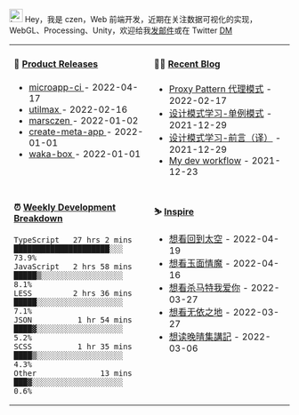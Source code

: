 
<img src="https://github.com/marsczen/marsczen/blob/master/octocat.gif" alt="hey" width="24"> Hey，我是 czen，Web 前端开发，近期在关注数据可视化的实现，WebGL、Processing、Unity，欢迎给我[发邮件](mailto:pealstyle@gmail.com)或在 Twitter [DM](https://twitter.com/ac_czen)

<table width="800px">
<tr>
<td valign="top" width="50%">

#### 🌾 <a href="https://github.com/marsczen/marsczen/blob/master/releases.md" target="_blank">Product Releases</a>

<!-- recent_releases starts -->
* <a href='https://github.com/marsczen/microapp-ci/releases/tag/v0.0.5' target='_blank'>microapp-ci </a> - 2022-04-17
* <a href='https://github.com/marsczen/utilmax/releases/tag/v1.1.0' target='_blank'>utilmax </a> - 2022-02-16
* <a href='https://github.com/marsczen/marsczen/releases/tag/v0.0.1' target='_blank'>marsczen </a> - 2022-01-02
* <a href='https://github.com/marsczen/create-meta-app/releases/tag/v0.0.4' target='_blank'>create-meta-app </a> - 2022-01-01
* <a href='https://github.com/marsczen/waka-box/releases/tag/v3.0.1' target='_blank'>waka-box </a> - 2022-01-01
<!-- recent_releases ends -->

</td>
<td valign="top" width="50%">

#### 🧗‍♂️ <a href="https://github.com/marsczen/blog/issues" target="_blank">Recent Blog</a>

<!-- blog starts -->
* <a href='https://www.github.com/marsczen/blog/issues/4' target='_blank'>Proxy Pattern 代理模式</a> - 2022-02-17
* <a href='https://www.github.com/marsczen/blog/issues/3' target='_blank'>设计模式学习-单例模式</a> - 2021-12-29
* <a href='https://www.github.com/marsczen/blog/issues/2' target='_blank'>设计模式学习-前言（译）</a> - 2021-12-29
* <a href='https://www.github.com/marsczen/blog/issues/1' target='_blank'>My dev workflow</a> - 2021-12-23
<!-- blog ends -->

</td>
</tr>
<tr>
<td valign="top" width="50%">

#### ⏰  <a href="https://gist.github.com/marsczen/0c39a3e7b4a372c6cff4a8714271308c" target="_blank">Weekly Development Breakdown</a>

<!-- code_time starts -->

```text
TypeScript   27 hrs 2 mins  █████████████████████░░░  73.9%
JavaScript   2 hrs 58 mins  █████▒░░░░░░░░░░░░░░░░░░   8.1%
LESS         2 hrs 36 mins  █████░░░░░░░░░░░░░░░░░░░   7.1%
JSON          1 hr 54 mins  ████▓░░░░░░░░░░░░░░░░░░░   5.2%
SCSS          1 hr 35 mins  ████▒░░░░░░░░░░░░░░░░░░░   4.3%
Other              13 mins  ███▓░░░░░░░░░░░░░░░░░░░░   0.6%
```

<!-- code_time ends -->

</td>
<td valign="top" width="50%">

#### ⛷️ <a href="https://www.douban.com/people/yushangyuzui/" target="_blank">Inspire</a>

<!-- douban starts -->
* <a href='http://movie.douban.com/subject/35809022/' target='_blank'>想看回到太空</a> - 2022-04-19
* <a href='http://movie.douban.com/subject/27605105/' target='_blank'>想看玉面情魔</a> - 2022-04-16
* <a href='http://movie.douban.com/subject/34937935/' target='_blank'>想看杀马特我爱你</a> - 2022-03-27
* <a href='http://movie.douban.com/subject/30458949/' target='_blank'>想看无依之地</a> - 2022-03-27
* <a href='https://book.douban.com/subject/3101193/' target='_blank'>想读晚晴集講記</a> - 2022-03-06
<!-- douban ends -->

</td>
  </tr>
  </table>
